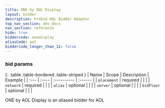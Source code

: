 ```yaml
---
title: ONE by AOL Display
layout: bidder
description: Prebid AOL Bidder Adaptor
top_nav_section: dev_docs
nav_section: reference
hide: true
biddercode: onedisplay
aliasCode: aol
biddercode_longer_than_12: false
---
```


### bid params

{: .table .table-bordered .table-striped }
| Name | Scope | Description | Example |
| :--- | :---- | :---------- | :------ |
| `placement` | required | | |
| `network` | required | | |
| `alias` | optional | | |
| `server` | optional | | |
| `bidFloor` | optional | | |

ONE by AOL Display is an aliased bidder for AOL
